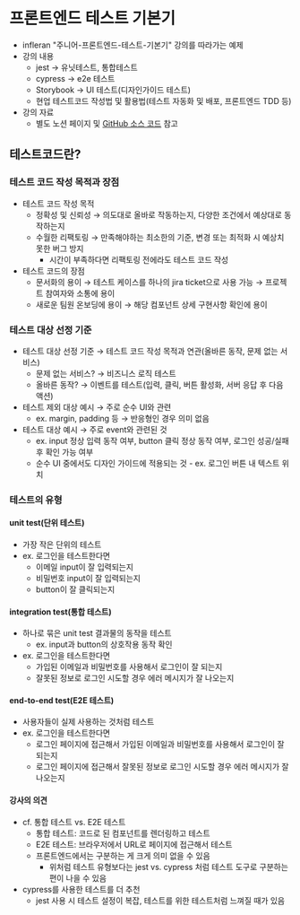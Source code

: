 # 프론트엔드 테스트 기본기
- infleran "주니어-프론트엔드-테스트-기본기" 강의를 따라가는 예제
- 강의 내용
  - jest → 유닛테스트, 통합테스트
  - cypress → e2e 테스트
  - Storybook → UI 테스트(디자인가이드 테스트)
  - 현업 테스트코드 작성법 및 활용법(테스트 자동화 및 배포, 프론트엔드 TDD 등)
- 강의 자료
  - 별도 노션 페이지 및 [GitHub 소스 코드](https://github.com/jasonkang14/react-basics) 참고

## 테스트코드란?

### 테스트 코드 작성 목적과 장점
- 테스트 코드 작성 목적
  - 정확성 및 신뢰성 → 의도대로 올바로 작동하는지, 다양한 조건에서 예상대로 동작하는지
  - 수월한 리팩토링 → 만족해야하는 최소한의 기준, 변경 또는 최적화 시 예상치 못한 버그 방지
    -  시간이 부족하다면 리팩토링 전에라도 테스트 코드 작성
- 테스트 코드의 장점
  - 문서화의 용이 → 테스트 케이스를 하나의 jira ticket으로 사용 가능 → 프로젝트 참여자와 소통에 용이
  - 새로운 팀원 온보딩에 용이 → 해당 컴포넌트 상세 구현사항 확인에 용이

### 테스트 대상 선정 기준
- 테스트 대상 선정 기준 → 테스트 코드 작성 목적과 연관(올바른 동작, 문제 없는 서비스)
  - 문제 없는 서비스? → 비즈니스 로직 테스트
  - 올바른 동작? → 이벤트를 테스트(입력, 클릭, 버튼 활성화, 서버 응답 후 다음 액션)
- 테스트 제외 대상 예시 → 주로 순수 UI와 관련
  - ex. margin, padding 등 → 반응형인 경우 의미 없음
- 테스트 대상 예시 → 주로 event와 관련된 것
  - ex. input 정상 입력 동작 여부, button 클릭 정상 동작 여부, 로그인 성공/실패 후 확인 가능 여부
  - 순수 UI 중에서도 디자인 가이드에 적용되는 것 - ex. 로그인 버튼 내 텍스트 위치

### 테스트의 유형

#### unit test(단위 테스트)
- 가장 작은 단위의 테스트
- ex. 로그인을 테스트한다면
  - 이메일 input이 잘 입력되는지
  - 비밀번호 input이 잘 입력되는지
  - button이 잘 클릭되는지

#### integration test(통합 테스트)
- 하나로 묶은 unit test 결과물의 동작을 테스트
  - ex. input과 button의 상호작용 동작 확인
- ex. 로그인을 테스트한다면
  - 가입된 이메일과 비밀번호를 사용해서 로그인이 잘 되는지
  - 잘못된 정보로 로그인 시도할 경우 에러 메시지가 잘 나오는지

#### end-to-end test(E2E 테스트)
- 사용자들이 실제 사용하는 것처럼 테스트
- ex. 로그인을 테스트한다면
  - 로그인 페이지에 접근해서 가입된 이메일과 비밀번호를 사용해서 로그인이 잘 되는지
  - 로그인 페이지에 접근해서 잘못된 정보로 로그인 시도할 경우 에러 메시지가 잘 나오는지

#### 강사의 의견
- cf. 통합 테스트 vs. E2E 테스트
  - 통합 테스트: 코드로 된 컴포넌트를 렌더링하고 테스트
  - E2E 테스트: 브라우저에서 URL로 페이지에 접근해서 테스트
  - 프론트엔드에서는 구분하는 게 크게 의미 없을 수 있음
    - 위처럼 테스트 유형보다는 jest vs. cypress 처럼 테스트 도구로 구분하는 편이 나을 수 있음
- cypress를 사용한 테스트를 더 추천
  - jest 사용 시 테스트 설정이 복잡, 테스트를 위한 테스트처럼 느껴질 때가 있음
